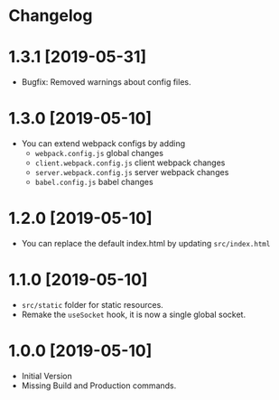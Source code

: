 # Changelog

# 1.3.1 [2019-05-31]
- Bugfix: Removed warnings about config files.

# 1.3.0 [2019-05-10]
- You can extend webpack configs by adding
  - `webpack.config.js` global changes
  - `client.webpack.config.js` client webpack changes
  - `server.webpack.config.js` server webpack changes
  - `babel.config.js` babel changes

# 1.2.0 [2019-05-10]
- You can replace the default index.html by updating `src/index.html`

# 1.1.0 [2019-05-10]
- `src/static` folder for static resources.
- Remake the `useSocket` hook, it is now a single global socket.

# 1.0.0 [2019-05-10]
- Initial Version
- Missing Build and Production commands.

